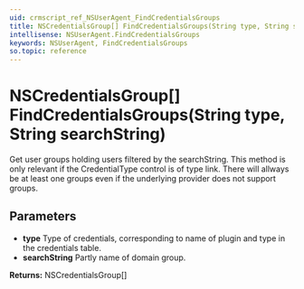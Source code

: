 ```yaml
---
uid: crmscript_ref_NSUserAgent_FindCredentialsGroups
title: NSCredentialsGroup[] FindCredentialsGroups(String type, String searchString)
intellisense: NSUserAgent.FindCredentialsGroups
keywords: NSUserAgent, FindCredentialsGroups
so.topic: reference
---
```


# NSCredentialsGroup[] FindCredentialsGroups(String type, String searchString)

Get user groups holding users filtered by the searchString.  This method is only relevant if the CredentialType control is of type link.  There will allways be at least one groups even if the underlying provider does not support groups.

## Parameters

* **type** Type of credentials, corresponding to name of plugin and type in the credentials table.
* **searchString** Partly name of domain group.

**Returns:** NSCredentialsGroup[]

